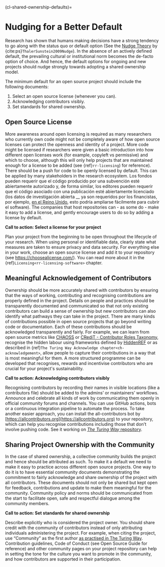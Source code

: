 (cl-shared-ownership-defaults)=
# Nudging for a Better Default

Research has shown that humans making decisions have a strong tendency to go along with the status quo or default option (See the [Nudge Theory](https://www.imperial.ac.uk/nudgeomics/about/what-is-nudge-theory/) by {cite:ps}`ThalerSunstein2009Nudge`). In the absence of an actively defined default, the prevailing cultural or institutional norm becomes the de-facto option of choice. And hence, the default options for ongoing and new projects should nudge strongly towards adopting a shared ownership model.

The minimum default for an open source project should include the following documents:
1. Select an open source license (whenever you can).
2. Acknowledging contributors visibly.
3. Set standards for shared ownership.

## Open Source License

More awareness around open licensing is required as many researchers who currently own code might not be completely aware of how open source licenses can protect the openness and identity of a project. More code might be licensed if researchers were given a basic introduction into how different open licenses work (for example, copyleft vs permissive) and which to choose, although this will only help projects that are maintained enough for a license to be added (see {ref}`rr-licensing`) for reference). There should be a push for code to be openly licensed by default. This can be applied by many stakeholders in the research ecosystem. Los fondos pueden requerir que el código producido por una subvención esté abiertamente autorizado y, de forma similar, los editores pueden requerir que el código asociado con una publicación esté abiertamente licenciado (los datos de investigación abierta __ ya son requeridos por los financistas, por ejemplo, [en el Reino Unido](https://www.ukri.org/about-us/policies-standards-and-data/good-research-resource-hub/open-research/), esto podría ampliarse fácilmente para cubrir el software). The companies that host repositories can - as some do - make it easy to add a license, and gently encourage users to do so by adding a license by default.

**Call to action: Select a license for your project**

Plan your project from the beginning to be open throughout the lifecycle of your research. When using personal or identifiable data, clearly state what measures are taken to ensure privacy and data security. For everything else in your work, choose an open source license and add it to your repository (see https://choosealicense.com/). You can read more about it in the {ref}`Licensing<rr-licensing-software>` chapter.

## Meaningful Acknowledgement of Contributors

Ownership should be more accurately shared with contributors by ensuring that the ways of working, contributing and recognising contributions are properly defined in the project. Details on people and practices should be transparently documented and communicated so that not only existing contributors can build a sense of ownership but new contributors can also identify what pathways they can take in the project. There are many kinds of contributions possible in open source projects that go beyond writing code or documentation. Each of these contributions should be acknowledged transparently and fairly. For example, we can learn from open source metrics like [CHAOSS](https://chaoss.community/) or [CRediT - Contributor Roles Taxonomy](https://casrai.org/credit/), recognise the hidden labour using frameworks defined by [HiddenREF](https://hidden-ref.org/) or as described in {ref}`The Turing Way Acknowledge chapter<ch-acknowledgement>`, allow people to capture their contributions in a way that is most meaningful for them. A more structured programme can be developed that recognises, rewards and incentivise contributors who are crucial for your project's sustainability.

**Call to action: Acknowledging contributors visibly**

Recognising contributors by recording their names in visible locations (like a contributors file) should be added to the admins’ or maintainers’ workflows. Announce and celebrate all kinds of work by communicating them openly in official community forums and channels. You can use GitHub actions, bots or a continuous integration pipeline to automate the process. To take another easier approach, you can install the all-contributors bot by [https://allcontributors.org](https://allcontributors.org) to your repository, which can help you recognise contributions including those that don’t involve pushing code. See it working on [_The Turing Way_ repository](https://github.com/alan-turing-institute/the-turing-way#contributors).

## Sharing Project Ownership with the Community

In the case of shared ownership, a collective community builds the project and hence should be attributed as such. To make it a default we need to make it easy to practice across different open source projects. One way to do it is to have essential community documents demonstrating the commitment to fairly acknowledge and share ownership of the project with all contributors. These documents should not only be shared but kept open for feedback, contributions and update to make them meaningful for the community. Community policy and norms should be communicated from the start to facilitate open, safe and respectful dialogue among the community members.

**Call to action: Set standards for shared ownership**

Describe explicitly who is considered the project owner. You should share credit with the community of contributors instead of only attributing individuals administering the project. For example, when citing the project, use “Community” as the first author [as practised in The Turing Way](https://the-turing-way.netlify.app/welcome.html#citing-the-turing-way). Contribution guidelines, Code of Conduct (see Open Source Guide for reference) and other community pages on your project repository can help in setting the tone for the culture you want to promote in the community, and how contributors are supported in their participation.
